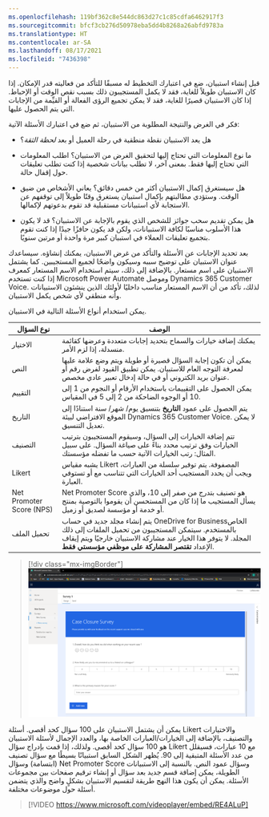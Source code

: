 ```yaml
---
ms.openlocfilehash: 119bf362c8e544dc863d27c1c85cdfa6462917f3
ms.sourcegitcommit: bfcf3cb276d50978eba5dd4b8268a26abfd9783a
ms.translationtype: HT
ms.contentlocale: ar-SA
ms.lasthandoff: 08/17/2021
ms.locfileid: "7436398"
---
```

قبل إنشاء استبيان، ضع في اعتبارك التخطيط له مسبقًا للتأكد من فعاليته قدر الإمكان. إذا كان الاستبيان طويلاً للغاية، فقد لا يكمل المستجيبون ذلك بسبب نقص الوقت أو الإحباط. إذا كان الاستبيان قصيرًا للغاية، فقد لا يمكن تجميع الرؤى الفعالة أو القيِّمة من الإجابات التي يتم الحصول عليها.

فكر في الغرض والنتيجة المطلوبة من الاستبيان، ثم ضع في اعتبارك الأسئلة الآتية:

-   هل يعد الاستبيان نقطة منطقية في رحلة العميل أو بعد *لحظة الثقة*؟

-   ما نوع المعلومات التي تحتاج إليها لتحقيق الغرض من الاستبيان؟ اطلب المعلومات التي تحتاج إليها فقط. بمعنى آخر، لا تطلب بيانات شخصية إذا كنت تطلب تعليقات حول إقفال حالة.

-   هل سيستغرق إكمال الاستبيان أكثر من خمس دقائق؟ يعاني الأشخاص من ضيق الوقت. وستؤدي مطالبتهم بإكمال استبيان يستغرق وقتًا طويلاً إلى توقفهم عن الاستجابة لأي استبيانات مستقبلية قد تقوم بدعوتهم لإكمالها.

-   هل يمكن تقديم سحب جوائز للشخص الذي يقوم بالإجابة عن الاستبيان؟ قد لا يكون هذا الأسلوب مناسبًا لكافة الاستبيانات، ولكن قد يكون حافزًا جيدًا إذا كنت تقوم بتجميع تعليقات العملاء في استبيان كبير مرة واحدة أو مرتين سنويًا.

بعد تحديد الإجابات عن الأسئلة والتأكد من غرض الاستبيان، يمكنك إنشاؤه. سيساعدك عنوان الاستبيان على توضيح سببه وسيكون واضحًا لجميع المستجيبين. كما يشتمل الاستبيان على اسم مستعار. بالإضافة إلى ذلك، سيتم استخدام الاسم المستعار كمعرف إذا كنت تستخدم Microsoft Power Automate وموصل Dynamics 365 Customer Voice. لذلك، تأكد من أن الاسم المستعار مناسب داخليًا لأولئك الذين ينشئون الاستبيانات وأنه منطقي لأي شخص يكمل الاستبيان.

يمكن استخدام أنواع الأسئلة التالية في الاستبيان.

|     نوع السؤال    |     الوصف                                                                                                                                                                                                                                                                                    |
|----------------------|----------------------------------------------------------------------------------------------------------------------------------------------------------------------------------------------------------------------------------------------------------------------------------------------------|
|     الاختيار           |     يمكنك إضافة خيارات والسماح بتحديد إجابات متعددة وعرضها كقائمة منسدلة، إذا لزم الأمر.                                                                                                                                                                                                  |
|     النص             |     يمكن أن تكون إجابة السؤال قصيرة أو طويلة ويتم وضع علامة عليها لمعرفة التوجه العام للاستبيان. يمكن تطبيق القيود لفرض رقم أو عنوان بريد الكتروني أو في حالة إدخال تعبير عادي مخصص.                                                                          |
|     التقييم           |     يمكن الحصول على التقييمات باستخدام الأرقام أو النجوم من 1 إلى 10 أو الوجوه الضاحكة من 2 إلى 5 في المقياس.                                                                                                                                                                                       |
|     التاريخ‬             |     يتم الحصول على عمود **التاريخ** بتنسيق يوم/ شهر/ سنة استنادًا إلى الموقع الافتراضي لبيئة Dynamics 365 Customer Voice. لا يمكن تعديل التنسيق.                                                                                                                                     |
|     التصنيف          |     تتم إضافة الخيارات إلى السؤال، وسيقوم المستجيبون بترتيب الخيارات وفق ترتيب محدد بناءً على صياغة السؤال. على سبيل المثال: رتب الخيارات الآتية حسب ما تفضله مؤسستك.                                                                         |
|     Likert           |     يشبه مقياس Likert المصفوفة. يتم توفير سلسلة من العبارات، ويجب أن يحدد المستجيب أحد الخيارات التي تتناسب مع أو تستوفي العبارة.                                                                                                                          |
|     Net Promoter Score (NPS)              |     Net Promoter Score هو تصنيف بتدرج من صفر إلى 10، والذي يسأل المستجيب ما إذا كان من المستحسن أن يقوموا بالتوصية بمنتج أو خدمة أو مؤسسة لصديق أو زميل.                                                                                                                   |
|     تحميل الملف      |     يتم إنشاء مجلد جديد في حساب OneDrive for Businessالخاص بالمستخدم. سيتمكن المستجيبون من تحميل الملفات إلى ذلك المجلد. لا يتوفر هذا الخيار عند مشاركة الاستبيان خارجيًا ويتم إيقاف الإعداد **تقتصر المشاركة على موظفي مؤسستي فقط**.    |

> [!div class="mx-imgBorder"]
> [![استبيان إقفال الحالة في طريقة العرض التصميم مع وجود ثلاثة أسئلة من أنواع مختلفة.](../media/unit-1-1-ss.png)](../media/unit-1-1-ss.png#lightbox)

يمكن أن يشتمل الاستبيان على 100 سؤال كحد أقصى. أسئلة Likert والاختيارات والتصنيف، بالإضافة إلى الخيارات/العبارات الخاصة بها، والعدد الإجمال لأسئلة الاستبيان هو 100 سؤال كحد أقصى. ولذلك، إذا قمت بإدراج سؤال Likert مع 10 عبارات، فسيقلل من عدد الأسئلة المتبقية إلى 90. يُظهر الشكل السابق استبيانًا بسيطًا مع سؤال تصنيف (ابتسامة) وسؤال Net Promoter Score وسؤال عمود النص. بالنسبة إلى الاستبيانات الطويلة، يمكن إضافة قسم جديد بعد سؤال أو إنشاء ترقيم صفحات بين مجموعات الأسئلة. يمكن أن يكون هذا النهج طريقة لتقسيم الاستبيان بشكلٍ واضح والذي يتضمن أسئلة حول موضوعات مختلفة.

> [!VIDEO https://www.microsoft.com/videoplayer/embed/RE4ALuP]

